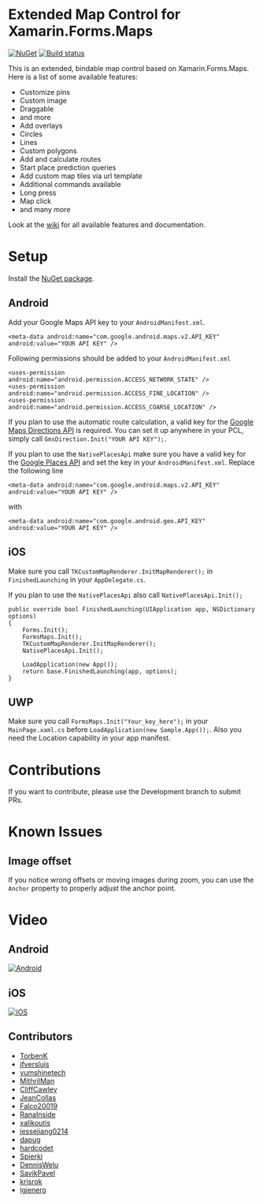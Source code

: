 # Extended Map Control for Xamarin.Forms.Maps
[![NuGet](https://badge.fury.io/nu/TK.CustomMap.svg)](https://www.nuget.org/packages/TK.CustomMap/) [![Build status](https://ci.appveyor.com/api/projects/status/g2pv4rckrudbsm2h?svg=true)](https://ci.appveyor.com/project/TorbenK/tk-custommap)

This is an extended, bindable map control based on Xamarin.Forms.Maps. Here is a list of some available features:

* Customize pins
 * Custom image
 * Draggable
 * and more
* Add overlays
 * Circles
 * Lines
 * Custom polygons
* Add and calculate routes
* Start place prediction queries
* Add custom map tiles via url template
* Additional commands available
 * Long press
 * Map click
 * and many more

Look at the [wiki](https://github.com/TorbenK/TK.CustomMap/wiki) for all available features and documentation.

# Setup

Install the [NuGet package](https://www.nuget.org/packages/TK.CustomMap/).

## Android

Add your Google Maps API key to your `AndroidManifest.xml`.

```XAML
<meta-data android:name="com.google.android.maps.v2.API_KEY" android:value="YOUR API KEY" />
```

Following permissions should be added to your `AndroidManifest.xml`

```XAML
<uses-permission android:name="android.permission.ACCESS_NETWORK_STATE" />
<uses-permission android:name="android.permission.ACCESS_FINE_LOCATION" />
<uses-permission android:name="android.permission.ACCESS_COARSE_LOCATION" />
```

If you plan to use the automatic route calculation, a valid key for the [Google Maps Directions API](https://developers.google.com/maps/documentation/directions/) is required. You can set it up anywhere in your PCL, simply call `GmsDirection.Init("YOUR API KEY");`.

If you plan to use the `NativePlacesApi` make sure you have a valid key for the [Google Places API](https://developers.google.com/places/) and set the key in your `AndroidManifest.xml`. Replace the following line

```XAML
<meta-data android:name="com.google.android.maps.v2.API_KEY" android:value="YOUR API KEY" />
``` 
with

```XAML
<meta-data android:name="com.google.android.geo.API_KEY" android:value="YOUR API KEY" />
```

## iOS

Make sure you call `TKCustomMapRenderer.InitMapRenderer();` in `FinishedLaunching` in your `AppDelegate.cs`.

If you plan to use the `NativePlacesApi` also call `NativePlacesApi.Init();`

```CSharp
public override bool FinishedLaunching(UIApplication app, NSDictionary options)
{
    Forms.Init();
    FormsMaps.Init();
    TKCustomMapRenderer.InitMapRenderer();
    NativePlacesApi.Init();
    
    LoadApplication(new App());
    return base.FinishedLaunching(app, options);
}
```

## UWP

Make sure you call `FormsMaps.Init("Your_key_here");` in your `MainPage.xaml.cs` before `LoadApplication(new Sample.App());`.
Also you need the Location capability in your app manifest.

# Contributions

If you want to contribute, please use the Development branch to submit PRs.

# Known Issues

## Image offset

If you notice wrong offsets or moving images during zoom, you can use the `Anchor` property to properly adjust the anchor point.

# Video

## Android

[![Android](http://i.imgur.com/HDrntbk.png)](https://youtu.be/tmIxX3LVSic "Android")

## iOS

[![iOS](http://i.imgur.com/q8uuh7q.png)](https://youtu.be/yJoCVe7t7e4 "iOS")

## Contributors

* [TorbenK](https://github.com/TorbenK)
* [jfversluis](https://github.com/jfversluis)
* [yumshinetech](https://github.com/yumshinetech)
* [MithrilMan](https://github.com/MithrilMan)
* [CliffCawley](https://github.com/CliffCawley)
* [JeanCollas](https://github.com/JeanCollas)
* [Falco20019](https://github.com/Falco20019)
* [RanaInside](https://github.com/RanaInside)
* [xalikoutis](https://github.com/xalikoutis)
* [jessejiang0214](https://github.com/jessejiang0214)
* [dapug](https://github.com/dapug)
* [hardcodet](https://github.com/hardcodet)
* [Spierki](https://github.com/Spierki)
* [DennisWelu](https://github.com/DennisWelu)
* [SavikPavel](https://github.com/SavikPavel)
* [krisrok](https://github.com/krisrok)
* [lgjenero](https://github.com/lgjenero)
